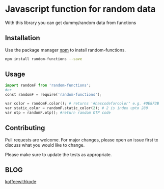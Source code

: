 # Javascript function for random data

With this library you can get dummy/random data from functions

## Installation

Use the package manager [npm](https://www.npmjs.com/package/random-functions) to install random-functions.

```bash
npm install random-functions --save
```

## Usage

```python
import randomF from 'random-functions';
#or
const randomF = require('random-functions');

var color = randomF.color(); # returns '#hascodeforcolor' e.g. #0E8F3B
var static_color = randomF.static_color(2); # 2 is index upto 280
var otp = randomF.otp(); #return random OTP code
```

## Contributing
Pull requests are welcome. For major changes, please open an issue first to discuss what you would like to change.

Please make sure to update the tests as appropriate.

## BLOG
[koffeewithkode](https://www.koffeewithkode.com)